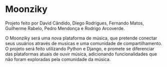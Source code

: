 # Moonziky
Projeto feito por David Cândido, Diego Rodrigues, Fernando Matos, Guilherme Rabelo, Pedro Mendonça e Rodrigo Arcoverde.

O Moonziky será uma nova plataforma de música, que pretende conectar seus usuários através de musicas e uma comunidade de compartilhamento. O projeto será feito utilizando Python e Django, e promete se diferenciar das plataformas atuais de ouvir música, adicionando funcionalidades que não foram exploradas pela comunidade da música.

